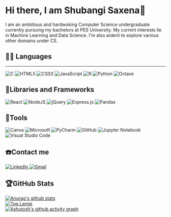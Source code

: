 <h1>Hi there, I am Shubangi Saxena👋</h1>

I am an ambitious and hardwoking Computer Science undergraduate currently pursuing my bachelors at PES University. My current interests lie in Machine Learning and Data Science. I'm also ardent to explore various other domains under CS.

<h2>👨‍💻 Languages</h2><hr>

![C](https://img.shields.io/badge/c-%2300599C.svg?style=for-the-badge&logo=c&logoColor=white)   ![HTML5](https://img.shields.io/badge/html5-%23E34F26.svg?style=for-the-badge&logo=html5&logoColor=white)    ![CSS3](https://img.shields.io/badge/css3-%231572B6.svg?style=for-the-badge&logo=css3&logoColor=white)   ![JavaScript](https://img.shields.io/badge/javascript-%23323330.svg?style=for-the-badge&logo=javascript&logoColor=%23F7DF1E)   ![R](https://img.shields.io/badge/r-%23276DC3.svg?style=for-the-badge&logo=r&logoColor=white)   ![Python](https://img.shields.io/badge/python-3670A0?style=for-the-badge&logo=python&logoColor=ffdd54)   ![Octave](https://img.shields.io/badge/OCTAVE-darkblue?style=for-the-badge&logo=octave&logoColor=fcd683)

<h2>🧰Libraries and Frameworks</h2>

![React](https://img.shields.io/badge/react-%2320232a.svg?style=for-the-badge&logo=react&logoColor=%2361DAFB)   ![NodeJS](https://img.shields.io/badge/node.js-6DA55F?style=for-the-badge&logo=node.js&logoColor=white)   ![jQuery](https://img.shields.io/badge/jquery-%230769AD.svg?style=for-the-badge&logo=jquery&logoColor=white)   ![Express.js](https://img.shields.io/badge/express.js-%23404d59.svg?style=for-the-badge&logo=express&logoColor=%2361DAFB)   ![Pandas](https://img.shields.io/badge/pandas-%23150458.svg?style=for-the-badge&logo=pandas&logoColor=white)

<h2>🔧Tools</h2>

![Canva](https://img.shields.io/badge/Canva-%2300C4CC.svg?style=for-the-badge&logo=Canva&logoColor=white)   ![Microsoft](https://img.shields.io/badge/Microsoft-0078D4?style=for-the-badge&logo=microsoft&logoColor=white)   ![PyCharm](https://img.shields.io/badge/pycharm-143?style=for-the-badge&logo=pycharm&logoColor=black&color=black&labelColor=green)   ![GitHub](https://img.shields.io/badge/github-%23121011.svg?style=for-the-badge&logo=github&logoColor=white)   ![Jupyter Notebook](https://img.shields.io/badge/jupyter-%23FA0F00.svg?style=for-the-badge&logo=jupyter&logoColor=white)   ![Visual Studio Code](https://img.shields.io/badge/Visual%20Studio%20Code-0078d7.svg?style=for-the-badge&logo=visual-studio-code&logoColor=white)

<h2>☎️Contact me</h2>

<a href="https://www.linkedin.com/in/shubangi-saxena">
  <img alt="LinkedIn"     src="https://camo.githubusercontent.com/132b7a57b873b4fb93ee8da5b2eddb70d0afd7a90ed8ab128b5a9247ab47b6aa/68747470733a2f2f696d672e736869656c64732e696f2f62616467652f6c696e6b6564696e2d2532333030373742352e7376673f7374796c653d666f722d7468652d6261646765266c6f676f3d6c696e6b6564696e266c6f676f436f6c6f723d77686974653f" data-canonical-src="https://img.shields.io/badge/linkedin-%230077B5.svg?style=for-the-badge&amp;logo=linkedin&amp;logoColor=white?" style="max-width: 100%;">
</a>
<a href="https://shubangisaxena12@gmail.com" rel="nofollow">
  <img alt="Gmail" src="https://camo.githubusercontent.com/571384769c09e0c66b45e39b5be70f68f552db3e2b2311bc2064f0d4a9f5983b/68747470733a2f2f696d672e736869656c64732e696f2f62616467652f476d61696c2d4431343833363f7374796c653d666f722d7468652d6261646765266c6f676f3d676d61696c266c6f676f436f6c6f723d7768697465" data-canonical-src="https://img.shields.io/badge/Gmail-D14836?style=for-the-badge&amp;logo=gmail&amp;logoColor=white" style="max-width: 100%;">
</a>

<h2>🏆GitHub Stats</h2>

[![Anurag's github stats](https://github-readme-stats.vercel.app/api?username=Shubangi-Saxena)](https://github.com/anuraghazra/github-readme-stats)
<br>
[![Top Langs](https://github-readme-stats.vercel.app/api/top-langs/?username=Shubangi-Saxena)](https://github.com/anuraghazra/github-readme-stats)
<br>
[![Ashutosh's github activity graph](https://activity-graph.herokuapp.com/graph?username=Shubangi-Saxena&theme=rogue)](https://github.com/ashutosh00710/github-readme-activity-graph)


